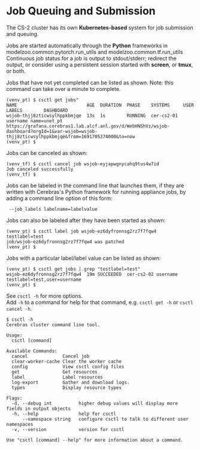 # Job Queuing and Submission

The CS-2 cluster has its own **Kubernetes-based** system for job submission and queuing.<br>

Jobs are started automatically through the **Python** frameworks in modelzoo.common.pytorch.run_utils and modelzoo.common.tf.run_utils
Continuous job status for a job is output to stdout/stderr; redirect the output, or consider using a persistent session started with **screen**, or **tmux**, or both.

Jobs that have not yet completed can be listed as shown. Note: this command can take over a minute to complete.

```console
(venv_pt) $ csctl get jobs"
NAME                          AGE  DURATION  PHASE    SYSTEMS     USER     LABELS        DASHBOARD
wsjob-thjj8zticwsylhppkbmjqe  13s  1s        RUNNING  cer-cs2-01  username name=unet_pt  https://grafana.cerebras1.lab.alcf.anl.gov/d/WebHNShVz/wsjob-dashboard?orgId=1&var-wsjob=wsjob-thjj8zticwsylhppkbmjqe&from=1691705374000&to=now
(venv_pt) $
```

Jobs can be canceled as shown:

```console
(venv_tf) $ csctl cancel job wsjob-eyjapwgnycahq9tus4w7id
Job canceled successfully
(venv_tf) $
```

Jobs can be labeled in the command line that launches them, if they are written with Cerebras's Python framework for running appliance jobs, by adding a command line option of this form:
```console
 --job_labels labelname=labelvalue
```

Jobs can also be labeled after they have been started as shown:
```console
(venv_pt) $ csctl label job wsjob-ez6dyfronnsg2rz7f7fqw4 testlabel=test
job/wsjob-ez6dyfronnsg2rz7f7fqw4 was patched
(venv_pt) $
```

Jobs with a particular label/label value can be listed as shown:
```console
(venv_pt) $ csctl get jobs | grep "testlabel=test"
wsjob-ez6dyfronnsg2rz7f7fqw4  19m SUCCEEDED  cer-cs2-02 username testlabel=test,user=username
(venv_pt) $
```

See `csctl -h` for more options.<br>
Add `-h` to a command for help for that command, e.g. `csctl get -h` or `csctl cancel -h`. 

```console
$ csctl -h
Cerebras cluster command line tool.

Usage:
  csctl [command]

Available Commands:
  cancel             Cancel job
  clear-worker-cache Clear the worker cache
  config             View csctl config files
  get                Get resources
  label              Label resources
  log-export         Gather and download logs.
  types              Display resource types

Flags:
  -d, --debug int          higher debug values will display more fields in output objects
  -h, --help               help for csctl
      --namespace string   configure csctl to talk to different user namespaces
  -v, --version            version for csctl

Use "csctl [command] --help" for more information about a command.
```
